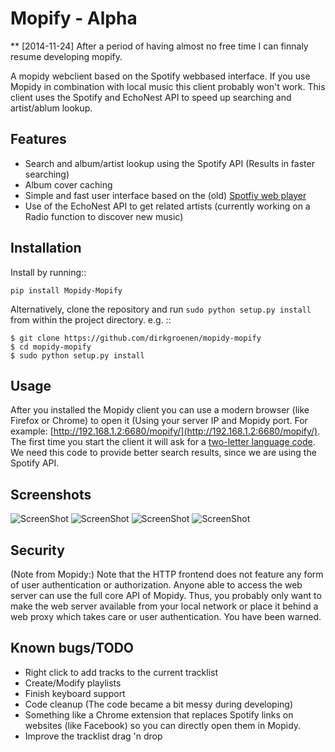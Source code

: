Mopify - Alpha
======

** [2014-11-24] After a period of having almost no free time I can finnaly resume developing mopify.  

A mopidy webclient based on the Spotify webbased interface. If you use Mopidy in combination with local music this client probably won't work.
This client uses the Spotify and EchoNest API to speed up searching and artist/ablum lookup.

Features
--------
- Search and album/artist lookup using the Spotify API (Results in faster searching)
- Album cover caching
- Simple and fast user interface based on the (old) [Spotfiy web player](http://play.spotify.com)
- Use of the EchoNest API to get related artists (currently working on a Radio function to discover new music)


Installation
------------

Install by running::

    pip install Mopidy-Mopify


Alternatively, clone the repository and run ``sudo python setup.py install`` from within the project directory. e.g. ::

    $ git clone https://github.com/dirkgroenen/mopidy-mopify
    $ cd mopidy-mopify
    $ sudo python setup.py install


Usage
-----

After you installed the Mopidy client you can use a modern browser (like Firefox or Chrome) to open it (Using your server IP and Mopidy port. For example: [http://192.168.1.2:6680/mopify/](http://192.168.1.2:6680/mopify/). The first time you start the client it will ask for a [two-letter language code](http://en.wikipedia.org/wiki/ISO_3166-1_alpha-2). We need this code to provide better search results, since we are using the Spotify API.


Screenshots
-----------

![ScreenShot](https://raw.github.com/dirkgroenen/Mopify/master/Screenshots/albumlookup.png) 
![ScreenShot](https://raw.github.com/dirkgroenen/Mopify/master/Screenshots/artistlookup.png)
![ScreenShot](https://raw.github.com/dirkgroenen/Mopify/master/Screenshots/playlists.png) 
![ScreenShot](https://raw.github.com/dirkgroenen/Mopify/master/Screenshots/search.png)


Security
--------

(Note from Mopidy:) Note that the HTTP frontend does not feature any form of user authentication or authorization. Anyone able to access the web server can use the full core API of Mopidy. Thus, you probably only want to make the web server available from your local network or place it behind a web proxy which takes care or user authentication. You have been warned.

Known bugs/TODO
---------------

- Right click to add tracks to the current tracklist
- Create/Modify playlists
- Finish keyboard support
- Code cleanup (The code became a bit messy during developing)
- Something like a Chrome extension that replaces Spotify links on websites (like Facebook) so you can directly open them in Mopidy.
- Improve the tracklist drag 'n drop
